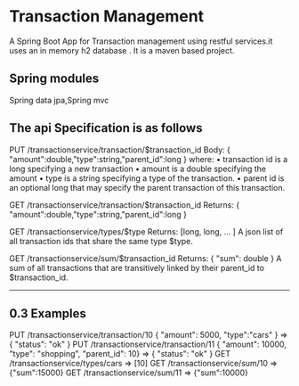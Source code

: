 # Transaction Management
A Spring Boot App for Transaction management using restful services.it uses an in memory h2 database .
It is a maven  based project.

Spring modules
--------------
Spring data jpa,Spring mvc



The api Specification is as follows
-----------------------------------------------
PUT /transactionservice/transaction/$transaction_id
Body:
{ "amount":double,"type":string,"parent_id":long }
where:
• transaction id is a long specifying a new transaction
• amount is a double specifying the amount
• type is a string specifying a type of the transaction.
• parent id is an optional long that may specify the parent transaction of
this transaction.	

GET /transactionservice/transaction/$transaction_id
Returns: { "amount":double,"type":string,"parent_id":long }

GET /transactionservice/types/$type
Returns: [long, long, ... ]
A json list of all transaction ids that share the same type $type.

GET /transactionservice/sum/$transaction_id
Returns: { "sum": double }
A sum of all transactions that are transitively linked by their parent_id to
$transaction_id.

----------------------------------------------------------
0.3 Examples
----------------------------------------------------------
PUT /transactionservice/transaction/10 { "amount": 5000, "type":"cars" }
=> { "status": "ok" }
PUT /transactionservice/transaction/11
{ "amount": 10000, "type": "shopping", "parent_id": 10}
=> { "status": "ok" }
GET /transactionservice/types/cars => [10]
GET /transactionservice/sum/10 => {"sum":15000}
GET /transactionservice/sum/11 => {"sum":10000}

